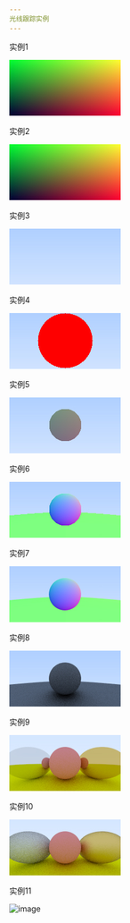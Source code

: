 ```yaml
---
光线跟踪实例
---
```

实例1

![image](https://raw.githubusercontent.com/MYOUTCR/RayTracing/master/RayTracing/TestImg/example01.jpg)

实例2

![image](https://raw.githubusercontent.com/MYOUTCR/RayTracing/master/RayTracing/TestImg/example02.jpg)

实例3

![image](https://raw.githubusercontent.com/MYOUTCR/RayTracing/master/RayTracing/TestImg/example03.jpg)

实例4

![image](https://raw.githubusercontent.com/MYOUTCR/RayTracing/master/RayTracing/TestImg/example04.jpg)

实例5

![image](https://raw.githubusercontent.com/MYOUTCR/RayTracing/master/RayTracing/TestImg/example05.jpg)

实例6

![image](https://raw.githubusercontent.com/MYOUTCR/RayTracing/master/RayTracing/TestImg/example06.jpg)

实例7

![image](https://raw.githubusercontent.com/MYOUTCR/RayTracing/master/RayTracing/TestImg/example07.jpg)

实例8

![image](https://raw.githubusercontent.com/MYOUTCR/RayTracing/master/RayTracing/TestImg/example08.jpg)

实例9

![image](https://raw.githubusercontent.com/MYOUTCR/RayTracing/master/RayTracing/TestImg/example09.jpg)

实例10

![image](https://raw.githubusercontent.com/MYOUTCR/RayTracing/master/RayTracing/TestImg/example10.jpg)

实例11

![image](https://raw.githubusercontent.com/MYOUTCR/RayTracing/master/RayTracing/TestImg/example11.jpg)
